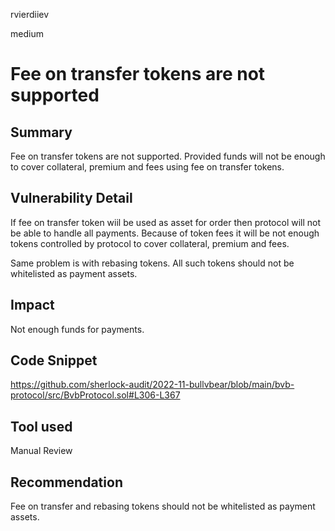 rvierdiiev

medium

# Fee on transfer tokens are not supported

## Summary
Fee on transfer tokens are not supported. Provided funds will not be enough to cover collateral, premium and fees using fee on transfer tokens.
## Vulnerability Detail
If fee on transfer token wiil be used as asset for order then protocol will not be able to handle all payments. Because of token fees it will be not enough tokens controlled by protocol to cover collateral, premium and fees.

Same problem is with rebasing tokens.
All such tokens should not be whitelisted as payment assets.
## Impact
Not enough funds for payments.
## Code Snippet
https://github.com/sherlock-audit/2022-11-bullvbear/blob/main/bvb-protocol/src/BvbProtocol.sol#L306-L367
## Tool used

Manual Review

## Recommendation
Fee on transfer and rebasing tokens should not be whitelisted as payment assets.